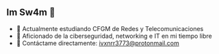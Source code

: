 ## Im Sw4m 👋

- 🔭 Actualmente estudiando CFGM de Redes y Telecomunicaciones
- 🌱 Aficionado de la ciberseguridad, networking e IT en mi tiempo libre
- 📨 Contáctame directamente: ivxnrr3773@protonmail.com
